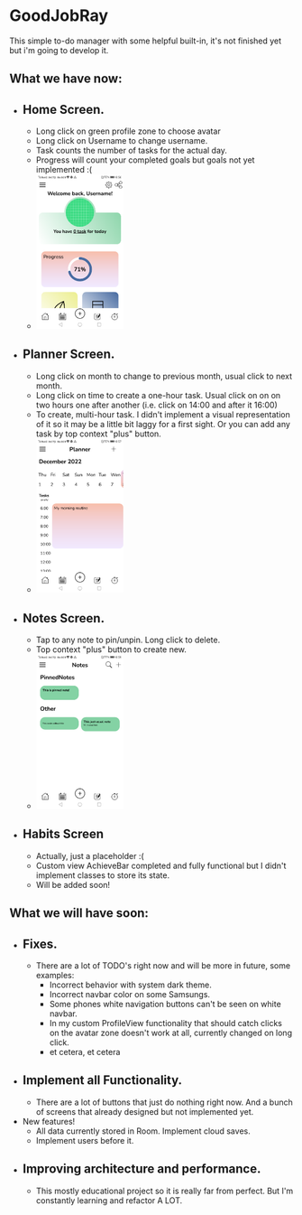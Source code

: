 # GoodJobRay
This simple to-do manager with some helpful built-in, it's not finished yet but i'm going to develop it.

## What we have now:
  - **Home Screen.**
      - 
      - Long click on green profile zone to choose avatar 
      - Long click on Username to change username. 
      - Task counts the number of tasks for the actual day.
      - Progress will count your completed goals but goals not yet implemented :( 
      - <img width="154" src="https://github.com/kekulta/GoodJobRay/blob/master/examples/home.png"/>
  - **Planner Screen.** 
     -
     - Long click on month to change to previous month, usual click to next month. 
     - Long click on time to create a one-hour task. Usual click on on on two hours one after another (i.e. click on 14:00 and after it 16:00) 
     - To create, multi-hour task. I didn't implement a visual representation of it so it may be a little bit laggy for a first sight. Or you can add any task by top context "plus" button.
     - <img width="154" src="https://github.com/kekulta/GoodJobRay/blob/master/examples/planner.png"/>
  - **Notes Screen.**
     -
     - Tap to any note to pin/unpin. Long click to delete. 
     - Top context "plus" button to create new.
     - <img width="154" src="https://github.com/kekulta/GoodJobRay/blob/master/examples/notes.png"/>
  - **Habits Screen**
     -
     - Actually, just a placeholder :(
     - Custom view AchieveBar completed and fully functional but I didn't implement classes to store its state.
     - Will be added soon!
## What we will have soon: 
  - Fixes.
    -
    - There are a lot of TODO's right now and will be more in future, some examples:
      - Incorrect behavior with system dark theme.
      - Incorrect navbar color on some Samsungs.
      - Some phones white navigation buttons can't be seen on white navbar.
      - In my custom ProfileView functionality that should catch clicks on the avatar zone doesn't work at all, currently changed on long click.
      - et cetera, et cetera
  - Implement all Functionality.
    -
    - There are a lot of buttons that just do nothing right now. And a bunch of screens that already designed but not implemented yet.
  - New features!
    - All data currently stored in Room. Implement cloud saves.
    - Implement users before it.
  - Improving architecture and performance.
    -
    - This mostly educational project so it is really far from perfect. But I'm constantly learning and refactor A LOT.


